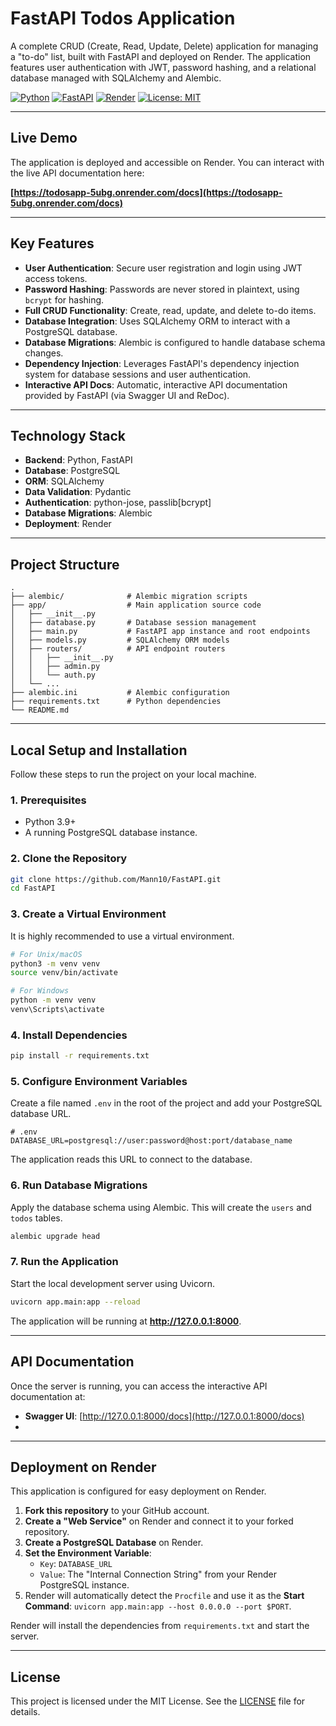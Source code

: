 # FastAPI Todos Application

A complete CRUD (Create, Read, Update, Delete) application for managing a "to-do" list, built with FastAPI and deployed on Render. The application features user authentication with JWT, password hashing, and a relational database managed with SQLAlchemy and Alembic.

[![Python](https://img.shields.io/badge/Python-3.11-blue.svg)](https://www.python.org/downloads/release/python-311/)
[![FastAPI](https://img.shields.io/badge/FastAPI-0.103-green.svg)](https://fastapi.tiangolo.com/)
[![Render](https://img.shields.io/badge/Deployed%20on-Render-cyan.svg)](https://render.com)
[![License: MIT](https://img.shields.io/badge/License-MIT-yellow.svg)](https://opensource.org/licenses/MIT)

---

## Live Demo

The application is deployed and accessible on Render. You can interact with the live API documentation here:

**[https://todosapp-5ubg.onrender.com/docs](https://todosapp-5ubg.onrender.com/docs)**

---

## Key Features

-   **User Authentication**: Secure user registration and login using JWT access tokens.
-   **Password Hashing**: Passwords are never stored in plaintext, using `bcrypt` for hashing.
-   **Full CRUD Functionality**: Create, read, update, and delete to-do items.
-   **Database Integration**: Uses SQLAlchemy ORM to interact with a PostgreSQL database.
-   **Database Migrations**: Alembic is configured to handle database schema changes.
-   **Dependency Injection**: Leverages FastAPI's dependency injection system for database sessions and user authentication.
-   **Interactive API Docs**: Automatic, interactive API documentation provided by FastAPI (via Swagger UI and ReDoc).

---

## Technology Stack

-   **Backend**: Python, FastAPI
-   **Database**: PostgreSQL
-   **ORM**: SQLAlchemy
-   **Data Validation**: Pydantic
-   **Authentication**: python-jose, passlib[bcrypt]
-   **Database Migrations**: Alembic
-   **Deployment**: Render

---

## Project Structure

```
.
├── alembic/              # Alembic migration scripts
├── app/                  # Main application source code
│   ├── __init__.py
│   ├── database.py       # Database session management
│   ├── main.py           # FastAPI app instance and root endpoints
│   ├── models.py         # SQLAlchemy ORM models
│   ├── routers/          # API endpoint routers
│   │   ├── __init__.py
│   │   ├── admin.py
│   │   └── auth.py
│   └── ...
├── alembic.ini           # Alembic configuration
├── requirements.txt      # Python dependencies
└── README.md
```

---

## Local Setup and Installation

Follow these steps to run the project on your local machine.

### 1. Prerequisites

-   Python 3.9+
-   A running PostgreSQL database instance.

### 2. Clone the Repository

```bash
git clone https://github.com/Mann10/FastAPI.git
cd FastAPI
```

### 3. Create a Virtual Environment

It is highly recommended to use a virtual environment.

```bash
# For Unix/macOS
python3 -m venv venv
source venv/bin/activate

# For Windows
python -m venv venv
venv\Scripts\activate
```

### 4. Install Dependencies

```bash
pip install -r requirements.txt
```

### 5. Configure Environment Variables

Create a file named `.env` in the root of the project and add your PostgreSQL database URL.

```env
# .env
DATABASE_URL=postgresql://user:password@host:port/database_name
```

The application reads this URL to connect to the database.

### 6. Run Database Migrations

Apply the database schema using Alembic. This will create the `users` and `todos` tables.

```bash
alembic upgrade head
```

### 7. Run the Application

Start the local development server using Uvicorn.

```bash
uvicorn app.main:app --reload
```

The application will be running at **http://127.0.0.1:8000**.

---

## API Documentation

Once the server is running, you can access the interactive API documentation at:

-   **Swagger UI**: [http://127.0.0.1:8000/docs](http://127.0.0.1:8000/docs)
-   
---

## Deployment on Render

This application is configured for easy deployment on Render.

1.  **Fork this repository** to your GitHub account.
2.  **Create a "Web Service"** on Render and connect it to your forked repository.
3.  **Create a PostgreSQL Database** on Render.
4.  **Set the Environment Variable**:
    -   `Key`: `DATABASE_URL`
    -   `Value`: The "Internal Connection String" from your Render PostgreSQL instance.
5.  Render will automatically detect the `Procfile` and use it as the **Start Command**: `uvicorn app.main:app --host 0.0.0.0 --port $PORT`.

Render will install the dependencies from `requirements.txt` and start the server.

---

## License

This project is licensed under the MIT License. See the [LICENSE](LICENSE.md) file for details.
